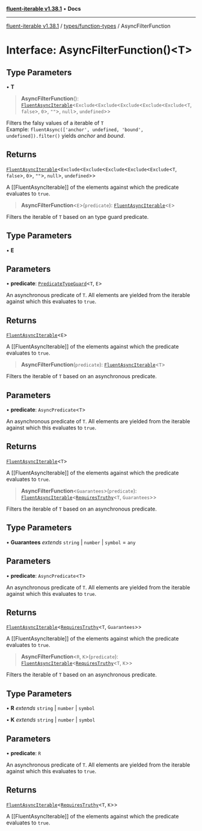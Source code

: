 [**fluent-iterable v1.38.1**](../../../README.md) • **Docs**

***

[fluent-iterable v1.38.1](../../../README.md) / [types/function-types](../README.md) / AsyncFilterFunction

# Interface: AsyncFilterFunction()\<T\>

## Type Parameters

• **T**

> **AsyncFilterFunction**(): [`FluentAsyncIterable`](../../../index/interfaces/FluentAsyncIterable.md)\<`Exclude`\<`Exclude`\<`Exclude`\<`Exclude`\<`Exclude`\<`T`, `false`\>, `0`\>, `""`\>, `null`\>, `undefined`\>\>

Filters the falsy values of a iterable of `T`<br>
  Example: `fluentAsync(['anchor', undefined, 'bound', undefined]).filter()` yields *anchor* and *bound*.

## Returns

[`FluentAsyncIterable`](../../../index/interfaces/FluentAsyncIterable.md)\<`Exclude`\<`Exclude`\<`Exclude`\<`Exclude`\<`Exclude`\<`T`, `false`\>, `0`\>, `""`\>, `null`\>, `undefined`\>\>

A [[FluentAsyncIterable]] of the elements against which the predicate evaluates to `true`.

> **AsyncFilterFunction**\<`E`\>(`predicate`): [`FluentAsyncIterable`](../../../index/interfaces/FluentAsyncIterable.md)\<`E`\>

Filters the iterable of `T` based on an type guard predicate.

## Type Parameters

• **E**

## Parameters

• **predicate**: [`PredicateTypeGuard`](../type-aliases/PredicateTypeGuard.md)\<`T`, `E`\>

An asynchronous predicate of `T`. All elements are yielded from the iterable against which this evaluates to `true`.

## Returns

[`FluentAsyncIterable`](../../../index/interfaces/FluentAsyncIterable.md)\<`E`\>

A [[FluentAsyncIterable]] of the elements against which the predicate evaluates to `true`.

> **AsyncFilterFunction**(`predicate`): [`FluentAsyncIterable`](../../../index/interfaces/FluentAsyncIterable.md)\<`T`\>

Filters the iterable of `T` based on an asynchronous predicate.

## Parameters

• **predicate**: `AsyncPredicate`\<`T`\>

An asynchronous predicate of `T`. All elements are yielded from the iterable against which this evaluates to `true`.

## Returns

[`FluentAsyncIterable`](../../../index/interfaces/FluentAsyncIterable.md)\<`T`\>

A [[FluentAsyncIterable]] of the elements against which the predicate evaluates to `true`.

> **AsyncFilterFunction**\<`Guarantees`\>(`predicate`): [`FluentAsyncIterable`](../../../index/interfaces/FluentAsyncIterable.md)\<[`RequiresTruthy`](../type-aliases/RequiresTruthy.md)\<`T`, `Guarantees`\>\>

Filters the iterable of `T` based on an asynchronous predicate.

## Type Parameters

• **Guarantees** *extends* `string` \| `number` \| `symbol` = `any`

## Parameters

• **predicate**: `AsyncPredicate`\<`T`\>

An asynchronous predicate of `T`. All elements are yielded from the iterable against which this evaluates to `true`.

## Returns

[`FluentAsyncIterable`](../../../index/interfaces/FluentAsyncIterable.md)\<[`RequiresTruthy`](../type-aliases/RequiresTruthy.md)\<`T`, `Guarantees`\>\>

A [[FluentAsyncIterable]] of the elements against which the predicate evaluates to `true`.

> **AsyncFilterFunction**\<`R`, `K`\>(`predicate`): [`FluentAsyncIterable`](../../../index/interfaces/FluentAsyncIterable.md)\<[`RequiresTruthy`](../type-aliases/RequiresTruthy.md)\<`T`, `K`\>\>

Filters the iterable of `T` based on an asynchronous predicate.

## Type Parameters

• **R** *extends* `string` \| `number` \| `symbol`

• **K** *extends* `string` \| `number` \| `symbol`

## Parameters

• **predicate**: `R`

An asynchronous predicate of `T`. All elements are yielded from the iterable against which this evaluates to `true`.

## Returns

[`FluentAsyncIterable`](../../../index/interfaces/FluentAsyncIterable.md)\<[`RequiresTruthy`](../type-aliases/RequiresTruthy.md)\<`T`, `K`\>\>

A [[FluentAsyncIterable]] of the elements against which the predicate evaluates to `true`.
